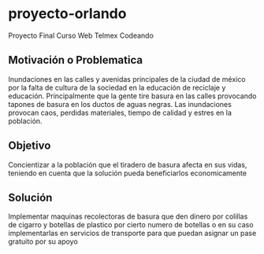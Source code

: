 # proyecto-orlando
Proyecto Final Curso Web Telmex Codeando

## Motivación o Problematica
Inundaciones en las calles y avenidas principales de la ciudad de méxico por la falta de cultura de la sociedad en la educación de reciclaje y educación. Principalmente que la gente tire basura en las calles provocando tapones de basura en los ductos de aguas negras. Las inundaciones provocan caos, perdidas materiales, tiempo de calidad y estres en la población.


## Objetivo
Concientizar a la población que el tiradero de basura afecta en sus vidas, teniendo en cuenta que la solución pueda beneficiarlos economicamente 


## Solución
Implementar maquinas recolectoras de basura que den dinero por colillas de cigarro y botellas de plastico por cierto numero de botellas o en su caso implementarlas en servicios de transporte para que puedan asignar un pase gratuito por su apoyo
